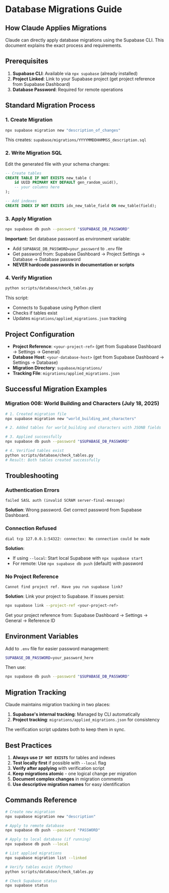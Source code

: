 # Database Migrations Guide

## How Claude Applies Migrations

Claude can directly apply database migrations using the Supabase CLI. This document explains the exact process and requirements.

## Prerequisites

1. **Supabase CLI**: Available via `npx supabase` (already installed)
2. **Project Linked**: Link to your Supabase project (get project reference from Supabase Dashboard)
3. **Database Password**: Required for remote operations

## Standard Migration Process

### 1. Create Migration
```bash
npx supabase migration new "description_of_changes"
```
This creates: `supabase/migrations/YYYYMMDDHHMMSS_description.sql`

### 2. Write Migration SQL
Edit the generated file with your schema changes:
```sql
-- Create tables
CREATE TABLE IF NOT EXISTS new_table (
    id UUID PRIMARY KEY DEFAULT gen_random_uuid(),
    -- your columns here
);

-- Add indexes
CREATE INDEX IF NOT EXISTS idx_new_table_field ON new_table(field);
```

### 3. Apply Migration
```bash
npx supabase db push --password "$SUPABASE_DB_PASSWORD"
```

**Important:** Set database password as environment variable:
- Add `SUPABASE_DB_PASSWORD=your_password` to `.env` file
- Get password from: Supabase Dashboard → Project Settings → Database → Database password
- **NEVER hardcode passwords in documentation or scripts**

### 4. Verify Migration
```bash
python scripts/database/check_tables.py
```
This script:
- Connects to Supabase using Python client
- Checks if tables exist
- Updates `migrations/applied_migrations.json` tracking

## Project Configuration

- **Project Reference**: `<your-project-ref>` (get from Supabase Dashboard → Settings → General)
- **Database Host**: `<your-database-host>` (get from Supabase Dashboard → Settings → Database)
- **Migration Directory**: `supabase/migrations/`
- **Tracking File**: `migrations/applied_migrations.json`

## Successful Migration Examples

### Migration 008: World Building and Characters (July 18, 2025)
```bash
# 1. Created migration file
npx supabase migration new "world_building_and_characters"

# 2. Added tables for world_building and characters with JSONB fields

# 3. Applied successfully
npx supabase db push --password "$SUPABASE_DB_PASSWORD"

# 4. Verified tables exist
python scripts/database/check_tables.py
# Result: Both tables created successfully
```

## Troubleshooting

### Authentication Errors
```
failed SASL auth (invalid SCRAM server-final-message)
```
**Solution**: Wrong password. Get correct password from Supabase Dashboard.

### Connection Refused
```
dial tcp 127.0.0.1:54322: connectex: No connection could be made
```
**Solution**: 
- If using `--local`: Start local Supabase with `npx supabase start`
- For remote: Use `npx supabase db push` (default) with password

### No Project Reference
```
Cannot find project ref. Have you run supabase link?
```
**Solution**: Link your project to Supabase. If issues persist:
```bash
npx supabase link --project-ref <your-project-ref>
```
Get your project reference from: Supabase Dashboard → Settings → General → Reference ID

## Environment Variables

Add to `.env` file for easier password management:
```bash
SUPABASE_DB_PASSWORD=your_password_here
```

Then use:
```bash
npx supabase db push --password "$SUPABASE_DB_PASSWORD"
```

## Migration Tracking

Claude maintains migration tracking in two places:
1. **Supabase's internal tracking**: Managed by CLI automatically
2. **Project tracking**: `migrations/applied_migrations.json` for consistency

The verification script updates both to keep them in sync.

## Best Practices

1. **Always use `IF NOT EXISTS`** for tables and indexes
2. **Test locally first** if possible with `--local` flag
3. **Verify after applying** with verification script
4. **Keep migrations atomic** - one logical change per migration
5. **Document complex changes** in migration comments
6. **Use descriptive migration names** for easy identification

## Commands Reference

```bash
# Create new migration
npx supabase migration new "description"

# Apply to remote database
npx supabase db push --password "PASSWORD"

# Apply to local database (if running)
npx supabase db push --local

# List applied migrations
npx supabase migration list --linked

# Verify tables exist (Python)
python scripts/database/check_tables.py

# Check Supabase status
npx supabase status
```